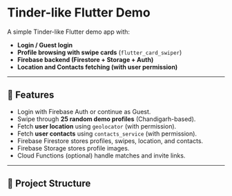 # Tinder-like Flutter Demo

A simple Tinder-like Flutter demo app with:
- **Login / Guest login**
- **Profile browsing with swipe cards** (`flutter_card_swiper`)
- **Firebase backend (Firestore + Storage + Auth)**
- **Location and Contacts fetching (with user permission)**

---

## 🚀 Features
- Login with Firebase Auth or continue as Guest.
- Swipe through **25 random demo profiles** (Chandigarh-based).
- Fetch **user location** using `geolocator` (with permission).
- Fetch **user contacts** using `contacts_service` (with permission).
- Firebase Firestore stores profiles, swipes, location, and contacts.
- Firebase Storage stores profile images.
- Cloud Functions (optional) handle matches and invite links.

---

## 📂 Project Structure
